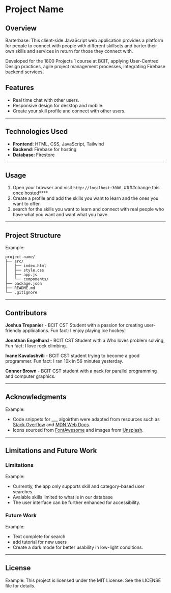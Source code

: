 
# Project Name

## Overview

Barterbase:
This client-side JavaScript web application provides a platform for people to connect with people with different skillsets and barter their own skills and services in return for those they connect with.

Developed for the 1800 Projects 1 course at BCIT, applying User-Centred Design practices, agile project management processes, integrating Firebase backend services.

## Features
- Real time chat with other users.
- Responsive design for desktop and mobile.
- Create your skill profile and connect with other users.

---

## Technologies Used

- **Frontend**: HTML, CSS, JavaScript, Tailwind
- **Backend**: Firebase for hosting
- **Database**: Firestore

---

## Usage
1. Open your browser and visit `http://localhost:3000`. ####change this once hosted****
2. Create a profile and add the skills you want to learn and the ones you want to offer.
3. search for the skills you want to learn and connect with real people who have what you want and want what you have.

---

## Project Structure

Example:
```
project-name/
├── src/
│   ├── index.html
│   ├── style.css
│   ├── app.js
│   └── components/
├── package.json
├── README.md
└── .gitignore
```

---

## Contributors

**Joshua Trepanier** - BCIT CST Student with a passion for creating user-friendly applications. Fun fact: I enjoy playing ice hockey!

**Jonathan Engelhard** - BCIT CST Student with a Who loves problem solving, Fun fact: I love rock climbing.

**Ivane Kavalashvili** - BCIT CST student trying to become a good programmer. Fun fact: I ran 10k in 56 minutes yesterday.

**Connor Brown** - BCIT CST student with a nack for parallel programming and computer graphics.

---

## Acknowledgments

Example:
- Code snippets for ___ algoirthm were adapted from resources such as [Stack Overflow](https://stackoverflow.com/) and [MDN Web Docs](https://developer.mozilla.org/).
- Icons sourced from [FontAwesome](https://fontawesome.com/) and images from [Unsplash](https://unsplash.com/).

---

## Limitations and Future Work
### Limitations

Example:
- Currently, the app only supports skill and category-based user searches.
- Avalable skills limited to what is in our database
- The user interface can be further enhanced for accessibility.

### Future Work

Example: 
- Text complete for search
- add tutorial for new users
- Create a dark mode for better usability in low-light conditions.

---

## License

Example:
This project is licensed under the MIT License. See the LICENSE file for details.


